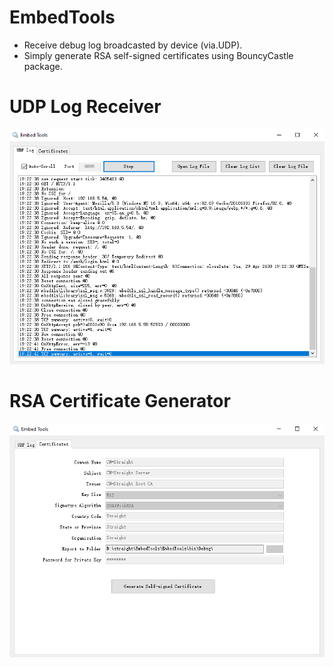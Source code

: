 # EmbedTools

* Receive debug log broadcasted by device (via.UDP).
* Simply generate RSA self-signed certificates using BouncyCastle package.

# UDP Log Receiver

 ![stack](/udp-log.png)
  
# RSA Certificate Generator

 ![stack](/certificate.png)
  
